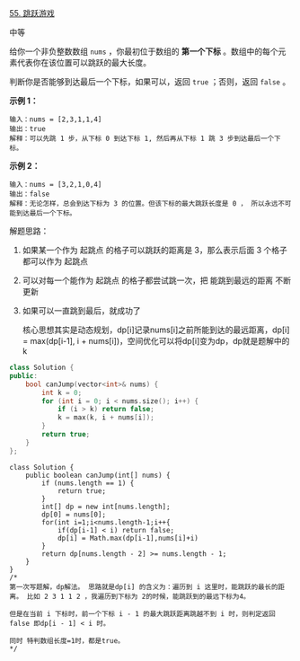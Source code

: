 

[55. 跳跃游戏](https://leetcode.cn/problems/jump-game/)



中等

给你一个非负整数数组 `nums` ，你最初位于数组的 **第一个下标** 。数组中的每个元素代表你在该位置可以跳跃的最大长度。

判断你是否能够到达最后一个下标，如果可以，返回 `true` ；否则，返回 `false` 。

 

**示例 1：**

```
输入：nums = [2,3,1,1,4]
输出：true
解释：可以先跳 1 步，从下标 0 到达下标 1, 然后再从下标 1 跳 3 步到达最后一个下标。
```

**示例 2：**

```
输入：nums = [3,2,1,0,4]
输出：false
解释：无论怎样，总会到达下标为 3 的位置。但该下标的最大跳跃长度是 0 ， 所以永远不可能到达最后一个下标。
```



解题思路：

1. 如果某一个作为 起跳点 的格子可以跳跃的距离是 3，那么表示后面 3 个格子都可以作为 起跳点

2. 可以对每一个能作为 起跳点 的格子都尝试跳一次，把 能跳到最远的距离 不断更新

3. 如果可以一直跳到最后，就成功了

   

   核心思想其实是动态规划，dp[i]记录nums[i]之前所能到达的最远距离，dp[i] = max(dp[i-1], i + nums[i])，空间优化可以将dp[i]变为dp，dp就是题解中的k

```c++
class Solution {
public:
    bool canJump(vector<int>& nums) {
        int k = 0;
        for (int i = 0; i < nums.size(); i++) {
            if (i > k) return false;
            k = max(k, i + nums[i]);
        }
        return true;
    }
};

```



```
class Solution {
    public boolean canJump(int[] nums) {
        if (nums.length == 1) {
            return true;
        }
        int[] dp = new int[nums.length];
        dp[0] = nums[0];
        for(int i=1;i<nums.length-1;i++{
            if(dp[i-1] < i) return false;
            dp[i] = Math.max(dp[i-1],nums[i]+i)
        }
        return dp[nums.length - 2] >= nums.length - 1;
    }
}
/*
第一次写题解，dp解法。 思路就是dp[i] 的含义为：遍历到 i 这里时，能跳跃的最长的距离。 比如 2 3 1 1 2 ，我遍历到下标为 2的时候，能跳跃到的最远下标为4。

但是在当前 i 下标时，前一个下标 i - 1 的最大跳跃距离跳越不到 i 时，则判定返回false 即dp[i - 1] < i 时。

同时 特判数组长度=1时，都是true。
*/
```

